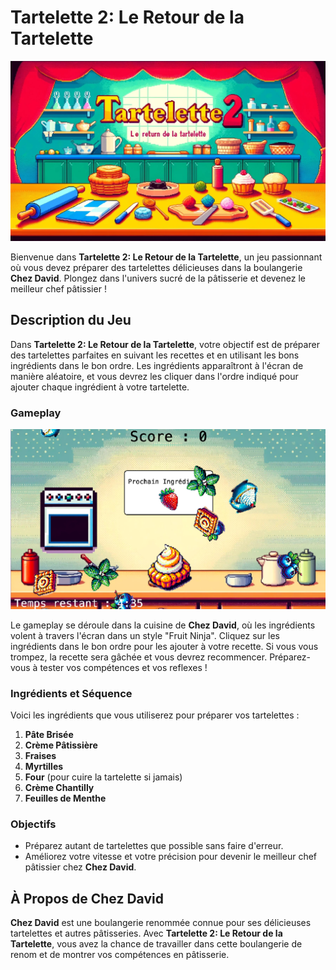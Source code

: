 # Tartelette 2: Le Retour de la Tartelette

![Titre du jeu](assets/title_bg.jpeg)

Bienvenue dans **Tartelette 2: Le Retour de la Tartelette**, un jeu passionnant où vous devez préparer des tartelettes délicieuses dans la boulangerie **Chez David**. Plongez dans l'univers sucré de la pâtisserie et devenez le meilleur chef pâtissier !

## Description du Jeu

Dans **Tartelette 2: Le Retour de la Tartelette**, votre objectif est de préparer des tartelettes parfaites en suivant les recettes et en utilisant les bons ingrédients dans le bon ordre. Les ingrédients apparaîtront à l'écran de manière aléatoire, et vous devrez les cliquer dans l'ordre indiqué pour ajouter chaque ingrédient à votre tartelette.

### Gameplay

![Écran de jeu](assets/screenshot.png)

Le gameplay se déroule dans la cuisine de **Chez David**, où les ingrédients volent à travers l'écran dans un style "Fruit Ninja". Cliquez sur les ingrédients dans le bon ordre pour les ajouter à votre recette. Si vous vous trompez, la recette sera gâchée et vous devrez recommencer. Préparez-vous à tester vos compétences et vos reflexes !

### Ingrédients et Séquence

Voici les ingrédients que vous utiliserez pour préparer vos tartelettes :

1. **Pâte Brisée**
2. **Crème Pâtissière**
3. **Fraises**
4. **Myrtilles**
5. **Four** (pour cuire la tartelette si jamais)
6. **Crème Chantilly**
7. **Feuilles de Menthe**

### Objectifs

- Préparez autant de tartelettes que possible sans faire d'erreur.
- Améliorez votre vitesse et votre précision pour devenir le meilleur chef pâtissier chez **Chez David**.

## À Propos de Chez David

**Chez David** est une boulangerie renommée connue pour ses délicieuses tartelettes et autres pâtisseries. Avec **Tartelette 2: Le Retour de la Tartelette**, vous avez la chance de travailler dans cette boulangerie de renom et de montrer vos compétences en pâtisserie. 
